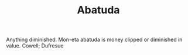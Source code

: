 ---
title: Abatuda
permalink: "/definitions/abatuda.html"
body: Anything diminished. Mon-eta abatuda is money clipped or diminished in value.
  Cowell; Dufresue
published_at: '2018-07-07'
layout: post
---